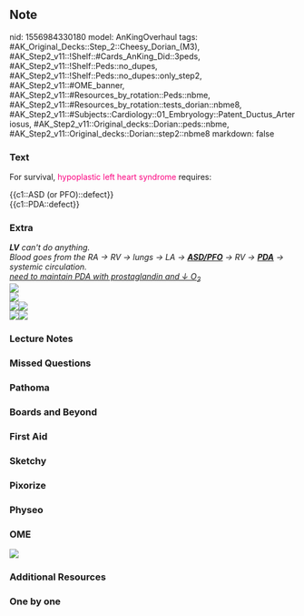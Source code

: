 ## Note
nid: 1556984330180
model: AnKingOverhaul
tags: #AK_Original_Decks::Step_2::Cheesy_Dorian_(M3), #AK_Step2_v11::!Shelf::#Cards_AnKing_Did::3peds, #AK_Step2_v11::!Shelf::Peds::no_dupes, #AK_Step2_v11::!Shelf::Peds::no_dupes::only_step2, #AK_Step2_v11::#OME_banner, #AK_Step2_v11::#Resources_by_rotation::Peds::nbme, #AK_Step2_v11::#Resources_by_rotation::tests_dorian::nbme8, #AK_Step2_v11::#Subjects::Cardiology::01_Embryology::Patent_Ductus_Arteriosus, #AK_Step2_v11::Original_decks::Dorian::peds::nbme, #AK_Step2_v11::Original_decks::Dorian::step2::nbme8
markdown: false

### Text
For survival, <font color="#FC0280">hypoplastic left heart
syndrome</font> requires:
<div>
  {{c1::ASD (or PFO)::defect}}
</div>
<div>
  {{c1::PDA::defect}}
</div>

### Extra
<div>
  <div>
    <div>
      <i><b>LV</b> can't do anything.</i>
    </div>
    <div>
      <i>Blood goes from the RA → RV → lungs → LA → <u style=
      "font-weight: bold;">ASD/PFO</u> → RV → <u style=
      "font-weight: bold;">PDA</u> → systemic circulation.</i>
    </div>
    <div>
      <i><u>need to maintain PDA with prostaglandin and ↓
      O<sub>2</sub></u></i>
    </div>
  </div>
  <div>
    <i><font color="#FC0280"><b><img src=
    "paste-6154593645887489.jpg"></b></font></i>
  </div>
  <div><img src="paste-281487861612545.jpg"></div>
  <div>
    <i><img src="paste-5628421497421827.jpg"><img src=
    "pda_w.jpg"></i>
  </div>
</div>
<div>
  <img src="paste-5926608191881217.jpg"><i><img src=
  "paste-287118563737601.jpg"></i>
</div>

### Lecture Notes


### Missed Questions


### Pathoma


### Boards and Beyond


### First Aid


### Sketchy


### Pixorize


### Physeo


### OME
<div class="ome-widget">
  <a href="https://onlinemeded.org?ref=anki"><img src=
  "_OME_AnkiFlashcards_General_7.png"></a>
</div>

### Additional Resources


### One by one

